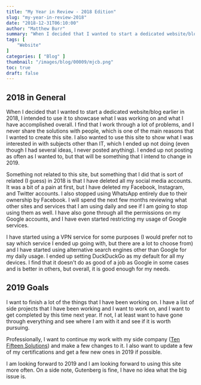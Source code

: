 ```yaml
---
title: "My Year in Review - 2018 Edition"
slug: "my-year-in-review-2018"
date: "2018-12-31T06:10:00"
author: "Matthew Burr"
summary: "When I decided that I wanted to start a dedicated website/blog earlier in 2018, I intended to use it to showcase what I was working on and what I have accomplished overall. I find that I work through a lot of problems, and I never share the solutions with people, which is one of the main reasons that I wanted to create this site. I also wanted to use this site to show what I was interested in with subjects other than IT, which I ended up not doing (even though I had several ideas, I never posted anything). I ended up not posting as often as I wanted to, but that will be something that I intend to change in 2019."
tags: [
    "Website"
]
categories: [ "Blog" ]
thumbnail: "/images/blog/00009/mjcb.png"
toc: true
draft: false
---
```


## 2018 in General ##

When I decided that I wanted to start a dedicated website/blog earlier in 2018, I intended to use it to showcase what I was working on and what I have accomplished overall. I find that I work through a lot of problems, and I never share the solutions with people, which is one of the main reasons that I wanted to create this site. I also wanted to use this site to show what I was interested in with subjects other than IT, which I ended up not doing (even though I had several ideas, I never posted anything). I ended up not posting as often as I wanted to, but that will be something that I intend to change in 2019.

Something not related to this site, but something that I did that is sort of related (I guess) in 2018 is that I have deleted all my social media accounts. It was a bit of a pain at first, but I have deleted my Facebook, Instagram, and Twitter accounts. I also stopped using WhatsApp entirely due to their ownership by Facebook. I will spend the next few months reviewing what other sites and services that I am using daily and see if I am going to stop using them as well. I have also gone through all the permissions on my Google accounts, and I have even started restricting my usage of Google services.

I have started using a VPN service for some purposes (I would prefer not to say which service I ended up going with, but there are a lot to choose from) and I have started using alternative search engines other than Google for my daily usage. I ended up setting DuckDuckGo as my default for all my devices. I find that it doesn't do as good of a job as Google in some cases and is better in others, but overall, it is good enough for my needs.

## 2019 Goals ##

I want to finish a lot of the things that I have been working on. I have a list of side projects that I have been working and I want to work on, and I want to get completed by this time next year. If not, I at least want to have gone through everything and see where I am with it and see if it is worth pursuing.

Professionally, I want to continue my work with my side company ([Ten Fifteen Solutions](https://tenfifteen.ca/)) and make a few changes to it. I also want to update a few of my certifications and get a few new ones in 2019 if possible.

I am looking forward to 2019 and I am looking forward to using this site more often. On a side note, Gutenberg is fine, I have no idea what the big issue is.
